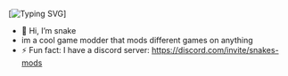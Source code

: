 [![Typing SVG](https://readme-typing-svg.demolab.com/?lines=Snake+The+Modder;Best+Free+Mods+.gg/snakes-mods)]
- 👋 Hi, I’m snake
- im a cool game modder that mods different games on anything
- ⚡ Fun fact: I have a discord server: https://discord.com/invite/snakes-mods
